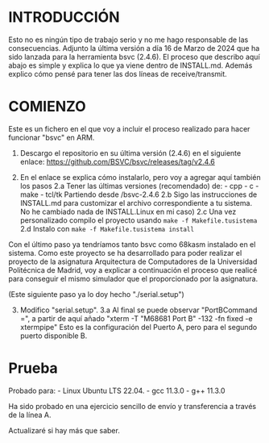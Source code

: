 # INTRODUCCIÓN
Esto no es ningún tipo de trabajo serio y no me hago responsable de las consecuencias.
Adjunto la última versión a día 16 de Marzo de 2024 que ha sido lanzada para la herramienta bsvc (2.4.6). El proceso que describo aquí abajo es simple y explica lo que ya viene dentro de INSTALL.md. Además explico cómo pensé para tener las dos líneas de receive/transmit.

# COMIENZO 

Este es un fichero en el que voy a incluir el proceso realizado para hacer funcionar "bsvc" en ARM.

1. Descargo el repositorio en su última versión (2.4.6) en el siguiente enlace: https://github.com/BSVC/bsvc/releases/tag/v2.4.6

2. En el enlace se explica cómo instalarlo, pero voy a agregar aquí también los pasos
        2.a Tener las últimas versiones (recomendado) de:
                - cpp
                - c
                - make
                - tcl/tk
        Partiendo desde /bsvc-2.4.6
        2.b Sigo las instrucciones de INSTALL.md para customizar el archivo correspondiente a tu sistema. No he cambiado nada de INSTALL.Linux en mi caso)
        2.c Una vez personalizado compilo el proyecto usando `make -f Makefile.tusistema`
        2.d Instalo con `make -f Makefile.tusistema install`

Con el último paso ya tendríamos tanto bsvc como 68kasm instalado en el sistema.
Como este proyecto se ha desarrollado para poder realizar el proyecto de la asignatura Arquitectura de Computadores de la Universidad Politécnica de Madrid, voy a explicar a continuación el proceso que realicé para conseguir el mismo simulador que el proporcionado por la asignatura.

(Este siguiente paso ya lo doy hecho "./serial.setup")

3. Modifico "serial.setup".
        3.a Al final se puede observar "PortBCommand =", a partir de aquí añado "xterm -T "M68681 Port B" -132 -fn fixed -e xtermpipe"
        Esto es la configuración del Puerto A, pero para el segundo puerto disponible B.

# Prueba
Probado para:
	- Linux Ubuntu LTS 22.04.
 	- gcc 11.3.0
  	- g++ 11.3.0

Ha sido probado en una ejercicio sencillo de envío y transferencia a través de la línea A. 

Actualizaré si hay más que saber.
